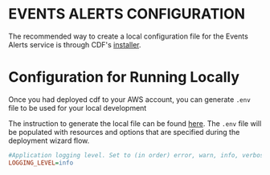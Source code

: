 # EVENTS ALERTS CONFIGURATION

The recommended way to create a local configuration file for the Events Alerts service is through CDF's [installer](../../installer/README.md#deployment-using-wizard).
# Configuration for Running Locally

Once you had deployed cdf to your AWS account, you can generate `.env` file to be used for your local development

The instruction to generate the local file can be found [here](../../installer/README.md#local-development). The `.env` file will be populated with resources and options that are specified during the deployment wizard flow.

```ini
#Application logging level. Set to (in order) error, warn, info, verbose, debug  or silly.
LOGGING_LEVEL=info
```